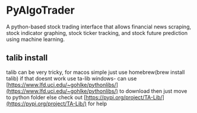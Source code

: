 # PyAlgoTrader
A python-based stock trading interface that allows financial news scraping, stock indicator graphing, stock ticker tracking, and stock future prediction using machine learning.
## talib install
talib can be very tricky, for macos simple just use homebrew(brew install talib)
if that doesnt work use ta-lib
windows- can use [https://www.lfd.uci.edu/~gohlke/pythonlibs/](https://www.lfd.uci.edu/~gohlke/pythonlibs/) to download
then just move to python folder
else check out [https://pypi.org/project/TA-Lib/](https://pypi.org/project/TA-Lib/)
for help

